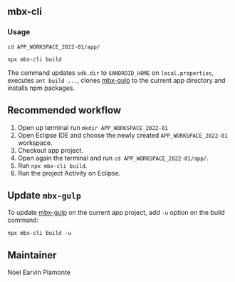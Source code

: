 ## mbx-cli

### Usage

```
cd APP_WORKSPACE_2022-01/app/
```

```
npx mbx-cli build
```

The command updates `sdk.dir` to `$ANDROID_HOME` on `local.properties`, executes `ant build ...`, clones [mbx-gulp](https://github.com/earvinpiamonte/mbx-gulp) to the current app directory and installs npm packages.

## Recommended workflow

1. Open up terminal run `mkdir APP_WORKSPACE_2022-01`
1. Open Eclipse IDE and choose the newly created `APP_WORKSPACE_2022-01` workspace.
1. Checkout app project.
1. Open again the terminal and run `cd APP_WORKSPACE_2022-01/app/`.
1. Run `npx mbx-cli build`.
1. Run the project Activity on Eclipse.

## Update `mbx-gulp`

To update [mbx-gulp](https://github.com/earvinpiamonte/mbx-gulp) on the current app project, add `-u` option on the build command:

```
npx mbx-cli build -u
```

## Maintainer

Noel Earvin Piamonte
